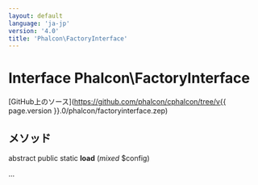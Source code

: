 ```yaml
---
layout: default
language: 'ja-jp'
version: '4.0'
title: 'Phalcon\FactoryInterface'
---
```


# Interface **Phalcon\FactoryInterface**

[GitHub上のソース](https://github.com/phalcon/cphalcon/tree/v{{ page.version }}.0/phalcon/factoryinterface.zep)

## メソッド

abstract public static **load** (*mixed* $config)

...